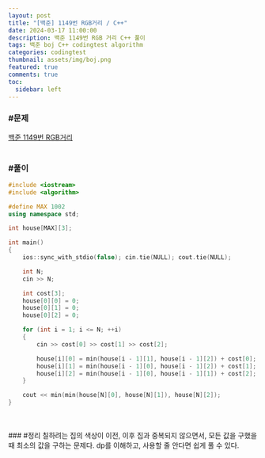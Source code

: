 ```yaml
---
layout: post
title: "[백준] 1149번 RGB거리 / C++"
date: 2024-03-17 11:00:00
description: 백준 1149번 RGB 거리 C++ 풀이
tags: 백준 boj C++ codingtest algorithm
categories: codingtest
thumbnail: assets/img/boj.png
featured: true
comments: true
toc:
  sidebar: left
---
```


### #문제
[백준 1149번 RGB거리](https://www.acmicpc.net/problem/1149)
<br>
<br>
### #풀이
```c++
#include <iostream>
#include <algorithm>

#define MAX 1002
using namespace std;

int house[MAX][3];

int main()
{
	ios::sync_with_stdio(false); cin.tie(NULL); cout.tie(NULL);

	int N;
	cin >> N;

	int cost[3];
	house[0][0] = 0;
	house[0][1] = 0;
	house[0][2] = 0;

	for (int i = 1; i <= N; ++i)
	{
		cin >> cost[0] >> cost[1] >> cost[2];

		house[i][0] = min(house[i - 1][1], house[i - 1][2]) + cost[0];
		house[i][1] = min(house[i - 1][0], house[i - 1][2]) + cost[1];
		house[i][2] = min(house[i - 1][0], house[i - 1][1]) + cost[2];
	}

	cout << min(min(house[N][0], house[N][1]), house[N][2]);
}
```
<br>
<br>
### #정리
칠하려는 집의 색상이 이전, 이후 집과 중복되지 않으면서, 모든 값을 구했을 때 최소의 값을 구하는 문제다.
dp를 이해하고, 사용할 줄 안다면 쉽게 풀 수 있다.